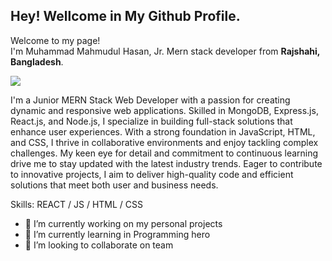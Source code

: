 ## Hey! Wellcome in My Github Profile.

<p>Welcome to my page! </br> I'm Muhammad Mahmudul Hasan, Jr. Mern stack developer from  <b>Rajshahi, Bangladesh</b>. </p>

![](https://media.licdn.com/dms/image/D5616AQHB4HueVeec_Q/profile-displaybackgroundimage-shrink_350_1400/0/1719929887564?e=1725494400&v=beta&t=OzBjJcXlfWiozUJwllCrNHaGR75-hsCecSfSO3f_K1Y)


I'm a Junior MERN Stack Web Developer with a passion for creating dynamic and responsive web applications. Skilled in MongoDB, Express.js, React.js, and Node.js, I specialize in building full-stack solutions that enhance user experiences. With a strong foundation in JavaScript, HTML, and CSS, I thrive in collaborative environments and enjoy tackling complex challenges. My keen eye for detail and commitment to continuous learning drive me to stay updated with the latest industry trends. Eager to contribute to innovative projects, I aim to deliver high-quality code and efficient solutions that meet both user and business needs.

Skills:  REACT / JS / HTML / CSS

- 🔭 I’m currently working on my personal projects 
- 🌱 I’m currently learning in Programming hero 
- 👯 I’m looking to collaborate on team 


